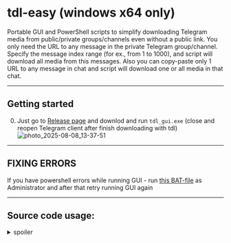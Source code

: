 # tdl-easy (windows x64 only)

Portable GUI and PowerShell scripts to simplify downloading Telegram media from public/private groups/channels even without a public link. You only need the URL to any message in the private Telegram group/channel. Specify the message index range (for ex., from 1 to 1000), and script will download all media from this messages. Also you can copy-paste only 1 URL to any message in chat and script will download one or all media in that chat.

---

## Getting started

0. Just go to [Release page](https://github.com/chelaxian/tdl-easy/releases/latest) and downlod and run `tdl_gui.exe`
   (close and reopen Telegram client after finish downloading with tdl)  
![photo_2025-08-08_13-37-51](https://github.com/user-attachments/assets/660e0bef-4e0f-4597-bab5-8737b0dbb0c0)

---

## FIXING ERRORS 

If you have powershell errors while running GUI - run [this BAT-file](https://github.com/chelaxian/tdl-easy/blob/main/fix-powershell-errors.bat) as Administrator and after that retry running GUI again

---

## Source code usage:

<details>
   <summary>spoiler</summary>

if you want use powershell in console: 

1. download this project to your windows x64 PC/laptop
2. run Telegram client, open `cmd.exe` and run `powershell` (or directly open `powershell.exe`)
3. locate in powershell via `cd C:\PATH\TO\YOUR\FOLDER` command to scripts directory  and run `.\tdl-updater.ps1` to download/update `tdl.exe`
4. run `.\tdl.exe login` and choose your Telegram ID and say `No` when asking about logout.
5. run `.\tdl-easy-range.ps1` or `.\tdl-easy-full.ps1` or `.\tdl-easy-single.ps1` and follow interactive wizard to set up and start downloading.
6. close and reopen Telegram client after finish downloading with tdl to release database lock
   
## Compile GUI

If you want to compile GUI version from source use this powershell command in root folder of project:
```python
pip install --upgrade pyinstaller
pyinstaller --onefile --noconsole `
  --hidden-import=tkinter `
  --hidden-import=tkinter.simpledialog `
  --hidden-import=tkinter.messagebox `
  --hidden-import=tkinter.filedialog `
  --add-data "tdl-updater.ps1;." `
  --add-data "tdl-easy-single.ps1;." `
  --add-data "tdl-easy-range.ps1;." `
  --add-data "tdl-easy-full.ps1;." `
  GUI/tdl_gui.py
```
---

## Interactive `tdl-easy-range.ps1` wizard view

```powershell
PS C:\Users\admin\Desktop\tdl> .\tdl-easy-range.ps1

╔════════════════════ TDL PATH CONFIGURATION ════════════════════════════════╗
║ Default: C:\Users\admin\Desktop\tdl
╠────────────────────────────────────────────────────────────────────────────╣
Enter the TDL path (e.g., D:\tdl, no trailing slash)
C:\Users\admin\Desktop\tdl
╚════════════════════════════════════════════════════════════════════════════╝

╔══════════════════ MEDIA DIRECTORY CONFIGURATION ═══════════════════════════╗
║ Default: C:\Users\admin\Desktop\tdl
╠────────────────────────────────────────────────────────────────────────────╣
Enter the directory for saving media files (e.g., D:\tdl\videos)
C:\Users\admin\Desktop\tdl\videos
╚════════════════════════════════════════════════════════════════════════════╝

╔════════════════════ TELEGRAM URL CONFIGURATION ════════════════════════════╗
║ Example: https://t.me/c/12345678/ (only this format is accepted)
╠────────────────────────────────────────────────────────────────────────────╣
Copy-Paste group/channel any message base URL without message index in the end
https://t.me/c/1234567890/
╚════════════════════════════════════════════════════════════════════════════╝

╔══════════════════ INDEX RANGE CONFIGURATION ═══════════════════════════════╗
║ Defaults: startId=1, endId=100 (endId forced >= startId)
╠────────────────────────────────────────────────────────────────────────────╣
Enter the starting message index (positive integer) [default: 1]
100
Enter the ending message index (must be >= 100) [default: 100]
500
╚════════════════════════════════════════════════════════════════════════════╝

╔════════════════ CONCURRENCY CONFIGURATION ═════════════════════════════════╗
║ Defaults: downloadLimit=2, threads=4
╠────────────────────────────────────────────────────────────────────────────╣
Enter max concurrent download tasks (-l, 1 to 10) [default: 2]
3
Enter max threads per task (-t, 1 to 8) [default: 4]
6
╚════════════════════════════════════════════════════════════════════════════╝
```
---
## Interactive `tdl-easy-full.ps1` wizard view

```powershell
PS C:\Users\admin\Desktop\tdl> .\tdl-easy-full.ps1

Type (Yes) to use saved parameters or type (No) to clean them and start new job: No

╔════════════════════ TDL PATH CONFIGURATION ════════════════════════════════╗
║ Default: C:\Users\admin\Desktop\tdl
╠────────────────────────────────────────────────────────────────────────────╣
Enter the TDL path (e.g., D:\tdl, no trailing slash)

╚════════════════════════════════════════════════════════════════════════════╝

╔══════════════════ MEDIA DIRECTORY CONFIGURATION ═══════════════════════════╗
║ Default: C:\Users\admin\Desktop\tdl
╠────────────────────────────────────────────────────────────────────────────╣
Enter the directory for saving media files (e.g., D:\tdl\videos)
C:\Users\admin\Desktop\tdl\Photos
╚════════════════════════════════════════════════════════════════════════════╝

╔════════════════════ TELEGRAM MESSAGE URL CONFIGURATION ════════════════════╗
║ Example: https://t.me/c/12345678/123 (any message from the chat)
╠────────────────────────────────────────────────────────────────────────────╣
Copy-Paste any message URL from the group/channel
https://t.me/c/1234567890/101
╚════════════════════════════════════════════════════════════════════════════╝

╔════════════════ CONCURRENCY CONFIGURATION ═════════════════════════════════╗
║ Defaults: downloadLimit=2, threads=4, maxRetries=1
╠────────────────────────────────────────────────────────────────────────────╣
Enter max concurrent download tasks (-l, 1 to 10) [default: 2]
4
Enter max threads per task (-t, 1 to 8) [default: 4]
8
Enter max retries for failed downloads (1 to 5) [default: 1]
1
╚════════════════════════════════════════════════════════════════════════════╝
```
---
## tdl-easy-range running status view
```powershell
ℹ️ Using PowerShell version: 5.1.27695.1000
📜 Loaded 1 processed indexes from C:\Users\admin\Desktop\tdl\processed.txt
📂 Found 2 fully downloaded indexes from files in C:\Users\admin\Desktop\tdl\videos
⏭️ Skipped index: 101 (processed or fully downloaded)
⏭️ Skipped index: 102 (processed or fully downloaded)
📋 Debug: Batch contains 3 URLs
🟡 Starting download for indexes: 103,104,105
📋 Command: .\tdl.exe download --desc --dir "C:\Users\admin\Desktop\tdl\videos" --url "https://t.me/c/1234567890/103" --url "https://t.me/c/1234567890/104" --url "https://t.me/c/1234567890/105" -l 3 -t 6
All files will be downloaded to 'C:\Users\admin\Desktop\tdl\videos' dir
Example Telegram Channel(1234567890):103 ~ ... done! [417.40 MB in 3m52.628s; 1.79 MB/s]
Example Telegram Channel(1234567890):104 ~ ... done! [586.61 MB in 5m9.747s; 1.89 MB/s]
Example Telegram Channel(1234567890):105 ~ ... done! [694.96 MB in 5m17.31s; 2.19 MB/s]
🟢 Successfully downloaded: 103,104,105
✅ Downloaded 1234567890_103_Example Telegram Channel 103.mp4
✅ Downloaded 1234567890_104_Example Telegram Channel 104.mp4
✅ Downloaded 1234567890_105_Example Telegram Channel 105.mp4
📋 Debug: Batch contains 3 URLs
🟡 Starting download for indexes: 106,107,108
📋 Command: .\tdl.exe download --desc --dir "C:\Users\admin\Desktop\tdl\videos" --url "https://t.me/c/1234567890/106" --url "https://t.me/c/1234567890/107" --url "https://t.me/c/1234567890/108" -l 3 -t 6
All files will be downloaded to 'C:\Users\admin\Desktop\tdl\videos' dir
Example Telegram Channel(1234567890):103 ~ ... done! [417.40 MB in 3m52.628s; 1.79 MB/s]
Example Telegram Channel(1234567890):104 ~ ... done! [586.61 MB in 5m9.747s; 1.89 MB/s]
Example Telegram Channel(1234567890):105 ~ ... done! [694.96 MB in 5m17.31s; 2.19 MB/s]
🟢 Successfully downloaded: 103,104,105
✅ Downloaded 1234567890_103_Example Telegram Channel 106.mp4
✅ Downloaded 1234567890_104_Example Telegram Channel 107.mp4
✅ Downloaded 1234567890_105_Example Telegram Channel 108.mp4
```
---
## tdl-easy-full running status view
```powershell
ℹ️ Using PowerShell version: 5.1.27695.1000
📂 Found 0 fully downloaded indexes from files in C:\Users\admin\Desktop\tdl\Photos
🟡 Starting export for chat ID: 1234567890
📋 Export Command: .\tdl.exe chat export -c 1234567890 --with-content -o "C:\Users\admin\Desktop\tdl\Photos\tdl-export.json"
WARN: Export only generates minimal JSON for tdl download, not for backup.
Occasional suspensions are due to Telegram rate limitations, please wait a moment.
Type: time | Input: [0 9223372036854775807]
TEST_Photos-1234567890     ... done! [79 in 934ms; 78/s]
🟢 Successfully exported messages to C:\Users\admin\Desktop\tdl\Photos\tdl-export.json
🟡 Starting download attempt 1 of 1
📋 Download Command: .\tdl.exe download --file "C:\Users\admin\Desktop\tdl\Photos\tdl-export.json" --dir "C:\Users\admin\Desktop\tdl\Photos" -l 4 -t 8 --skip-same
All files will be downloaded to 'C:\Users\admin\Desktop\tdl\Photos' dir
TEST_Photos(1234567890):4~ ... done! [130.12 KB in 619ms; 187.88 KB/s]
TEST_Photos(1234567890):2~ ... done! [3.53 MB in 1.035s; 3.25 MB/s]
TEST_Photos(1234567890):1~ ... done! [112.85 KB in 667ms; 150.47 KB/s]
TEST_Photos(1234567890):1~ ... done! [789.17 KB in 354ms; 1.76 MB/s]
TEST_Photos(1234567890):1~ ... done! [130.74 KB in 326ms; 375.40 KB/s]
TEST_Photos(1234567890):1~ ... done! [114.24 KB in 277ms; 349.82 KB/s]
TEST_Photos(1234567890):1~ ... done! [37.38 KB in 376ms; 80.88 KB/s]
TEST_Photos(1234567890):2~ ... done! [3.68 MB in 746ms; 4.92 MB/s]
TEST_Photos(1234567890):2~ ... done! [2.44 MB in 1.29s; 1.87 MB/s]
✅ Downloaded 1234567890_100_4.mp4 for index 100
✅ Downloaded 1234567890_101_2.mp4 for index 101
✅ Downloaded 1234567890_102_1.mp4 for index 102
✅ Downloaded 1234567890_15_1.jpg for index 15
✅ Downloaded 1234567890_16_1.mp4 for index 16
✅ Downloaded 1234567890_17_1.jpg for index 17
✅ Downloaded 1234567890_18_1.jpg for index 18
✅ Downloaded 1234567890_19_2.jpg for index 19
✅ Downloaded 1234567890_20_2.mp4 for index 20
🟢 Successfully downloaded indexes: 100,101,102,15,16,17,18,19,20
🗑️ File C:\Users\admin\Desktop\tdl\Photos\tdl-export.json deleted after completion.
🗑️ File C:\Users\admin\Desktop\tdl\Photos\processed.txt deleted after completion.
🎉 Completed! All indexes processed.
```
---
## tdl-easy-range updater view

```powershell
PS C:\Users\admin\Desktop\tdl> .\tdl_updater.ps1
Current version: v0.19.0
Latest version: v0.19.1
tdl.exe not found in C:\Users\admin\Desktop\tdl. Will download/install latest version.
A newer version (v0.19.1) is available. Updating now...
Downloading update for version v0.19.1...
Extracting update...
Replacing files in current directory...
Cleaning up temporary files...
Update to version v0.19.1 completed successfully!
Update check completed.

PS C:\Users\admin\Desktop\tdl> .\tdl_updater.ps1
Current version: v0.19.1
Latest version: v0.19.1
Version is up-to-date and tdl.exe exists.
Update check completed.
```

</details>

